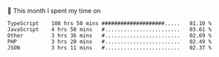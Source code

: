 📅 This month I spent my time on

<!--START_SECTION:waka-->

```text
TypeScript    108 hrs 50 mins ####################.....   81.10 %
JavaScript    4 hrs 50 mins   #........................   03.61 %
Other         3 hrs 36 mins   #........................   02.69 %
PHP           3 hrs 20 mins   #........................   02.49 %
JSON          3 hrs 11 mins   #........................   02.37 %
```

<!--END_SECTION:waka-->
